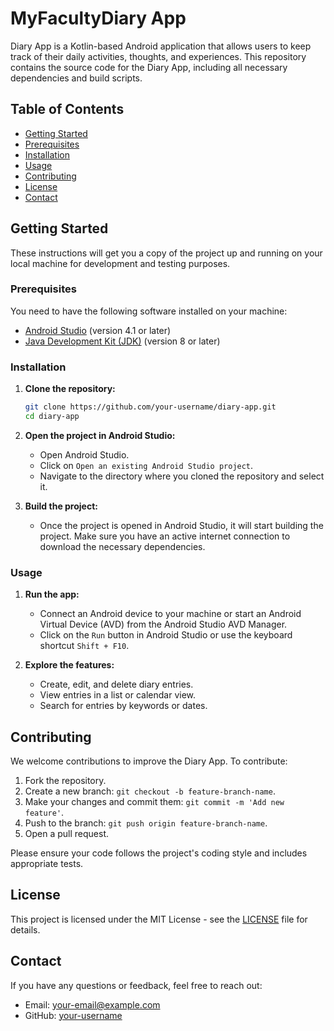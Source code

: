 # MyFacultyDiary App

Diary App is a Kotlin-based Android application that allows users to keep track of their daily activities, thoughts, and experiences. This repository contains the source code for the Diary App, including all necessary dependencies and build scripts.

## Table of Contents

- [Getting Started](#getting-started)
- [Prerequisites](#prerequisites)
- [Installation](#installation)
- [Usage](#usage)
- [Contributing](#contributing)
- [License](#license)
- [Contact](#contact)

## Getting Started

These instructions will get you a copy of the project up and running on your local machine for development and testing purposes.

### Prerequisites

You need to have the following software installed on your machine:

- [Android Studio](https://developer.android.com/studio) (version 4.1 or later)
- [Java Development Kit (JDK)](https://www.oracle.com/java/technologies/javase-downloads.html) (version 8 or later)

### Installation

1. **Clone the repository:**

    ```bash
    git clone https://github.com/your-username/diary-app.git
    cd diary-app
    ```

2. **Open the project in Android Studio:**

    - Open Android Studio.
    - Click on `Open an existing Android Studio project`.
    - Navigate to the directory where you cloned the repository and select it.

3. **Build the project:**

    - Once the project is opened in Android Studio, it will start building the project. Make sure you have an active internet connection to download the necessary dependencies.

### Usage

1. **Run the app:**

    - Connect an Android device to your machine or start an Android Virtual Device (AVD) from the Android Studio AVD Manager.
    - Click on the `Run` button in Android Studio or use the keyboard shortcut `Shift + F10`.

2. **Explore the features:**

    - Create, edit, and delete diary entries.
    - View entries in a list or calendar view.
    - Search for entries by keywords or dates.

## Contributing

We welcome contributions to improve the Diary App. To contribute:

1. Fork the repository.
2. Create a new branch: `git checkout -b feature-branch-name`.
3. Make your changes and commit them: `git commit -m 'Add new feature'`.
4. Push to the branch: `git push origin feature-branch-name`.
5. Open a pull request.

Please ensure your code follows the project's coding style and includes appropriate tests.

## License

This project is licensed under the MIT License - see the [LICENSE](LICENSE) file for details.

## Contact

If you have any questions or feedback, feel free to reach out:

- Email: your-email@example.com
- GitHub: [your-username](https://github.com/abdub123)

